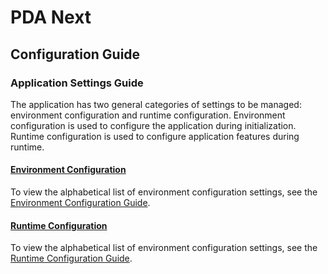 # PDA Next

## Configuration Guide

### Application Settings Guide

The application has two general categories of settings to be managed: environment configuration and
runtime configuration. Environment configuration is used to configure the application during initialization.
Runtime configuration is used to configure application features during runtime.

#### [Environment Configuration](https://github.com/PowerDNS-Admin/pda-next/blob/main/docs/wiki/configuration/settings/environment-settings.md)

To view the alphabetical list of environment configuration settings, see the
[Environment Configuration Guide](https://github.com/PowerDNS-Admin/pda-next/blob/main/docs/wiki/configuration/settings/environment-settings.md).

#### [Runtime Configuration](https://github.com/PowerDNS-Admin/pda-next/blob/main/docs/wiki/configuration/settings/runtime-settings.md)

To view the alphabetical list of environment configuration settings, see the
[Runtime Configuration Guide](https://github.com/PowerDNS-Admin/pda-next/blob/main/docs/wiki/configuration/settings/runtime-settings.md).
